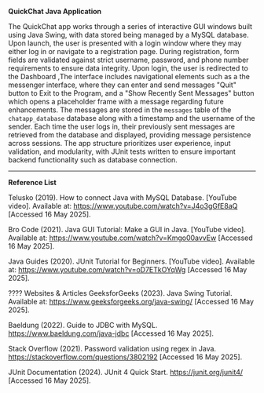 ************************************************************************************QuickChat Java Application************************************************************************************

The QuickChat app works through a series of interactive GUI windows built using Java Swing, with data stored being managed by a MySQL database. Upon launch, the user is presented with a login window where they may either log in or navigate to a registration page. During registration, form fields are validated against strict username, password, and phone number requirements to ensure data integrity. Upon login, the user is redirected to the Dashboard ,The interface includes navigational elements such as a  the messenger interface, where they can enter and send messages "Quit" button to Exit to the Program, and a "Show Recently Sent Messages" button which opens a placeholder frame with a message regarding future enhancements. The messages are stored in the `messages` table of the `chatapp_database` database along with a timestamp and the username of the sender. Each time the user logs in, their previously sent messages are retrieved from the database and displayed, providing message persistence across sessions.  The app structure prioritizes user experience, input validation, and modularity, with JUnit tests written to ensure important backend functionality such as database connection.
_______________________________________________________________________________________________________________________________________________________________________________________________________________________
**Reference List**

Telusko (2019). How to connect Java with MySQL Database. [YouTube video]. Available at: https://www.youtube.com/watch?v=J4o3gGfE8aQ [Accessed 16 May 2025].

Bro Code (2021). Java GUI Tutorial: Make a GUI in Java. [YouTube video]. Available at: https://www.youtube.com/watch?v=Kmgo00avvEw [Accessed 16 May 2025].

Java Guides (2020). JUnit Tutorial for Beginners. [YouTube video]. Available at: https://www.youtube.com/watch?v=oD7ETkOYqWg [Accessed 16 May 2025].

???? Websites & Articles
GeeksforGeeks (2023). Java Swing Tutorial. Available at: https://www.geeksforgeeks.org/java-swing/ [Accessed 16 May 2025].

Baeldung (2022). Guide to JDBC with MySQL. https://www.baeldung.com/java-jdbc [Accessed 16 May 2025].

Stack Overflow (2021). Password validation using regex in Java. https://stackoverflow.com/questions/3802192 [Accessed 16 May 2025].

JUnit Documentation (2024). JUnit 4 Quick Start. https://junit.org/junit4/ [Accessed 16 May 2025].
